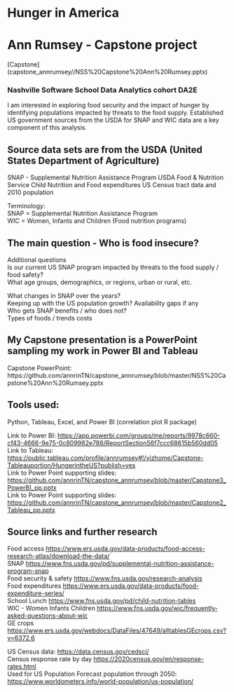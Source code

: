 # Hunger in America
<h1> Ann Rumsey - Capstone project</h1>
[Capstone](capstone_annrumsey//NSS%20Capstone%20Ann%20Rumsey.pptx)  
<h3>Nashville Software School Data Analytics cohort DA2E  </h3>

I am interested in exploring food security and the impact of hunger by identifying populations impacted by threats to the food supply. 
Established US government sources from the USDA for SNAP and WIC data are a key component of this analysis.   

<h2>Source data sets are from the USDA (United States Department of Agriculture)  </h2>
SNAP -  Supplemental Nutrition Assistance Program  
USDA Food & Nutrition Service Child Nutrition and Food expenditures 
US Census tract data and 2010 population     

Terminology:  
SNAP = Supplemental Nutrition Assistance Program  
WIC = Women, Infants and Children (Food nutrition programs)      

<h2>The main question - Who is food insecure?</h2>  

Additional questions    
Is our current US SNAP program impacted by threats to the food supply / food safety?    
What age groups, demographics, or regions, urban or rural, etc.

What changes in SNAP over the years?  
Keeping up with the US population growth? 
Availability gaps if any  
Who gets SNAP benefits / who does not?  
Types of foods / trends costs  


<h2>My Capstone presentation is a PowerPoint sampling my work in Power BI and Tableau  </h2>
Capstone PowerPoint: https://github.com/annrinTN/capstone_annrumsey/blob/master/NSS%20Capstone%20Ann%20Rumsey.pptx
<h2>Tools used: </h2>
  Python, Tableau, Excel, and Power BI (correlation plot R package)   

Link to Power BI: https://app.powerbi.com/groups/me/reports/9978c660-cf43-4666-9e75-0c809982e788/ReportSection56f7ccc68615b560dd05  
Link to Tableau: https://public.tableau.com/profile/annrumsey#!/vizhome/Capstone-Tableauportion/HungerintheUS?publish=yes    
Link to Power Point supporting slides: https://github.com/annrinTN/capstone_annrumsey/blob/master/Capstone3_PowerBI_pp.pptx  
Link to Power Point supporting slides: https://github.com/annrinTN/capstone_annrumsey/blob/master/Capstone2_Tableau_pp.pptx  



<h2>Source links and further research</h2>

Food access https://www.ers.usda.gov/data-products/food-access-research-atlas/download-the-data/   
SNAP https://www.fns.usda.gov/pd/supplemental-nutrition-assistance-program-snap  
Food security & safety  https://www.fns.usda.gov/research-analysis  
Food expenditures https://www.ers.usda.gov/data-products/food-expenditure-series/  
School Lunch https://www.fns.usda.gov/pd/child-nutrition-tables  
WIC - Women Infants Children https://www.fns.usda.gov/wic/frequently-asked-questions-about-wic  
GE crops  https://www.ers.usda.gov/webdocs/DataFiles/47649/alltablesGEcrops.csv?v=6372.6  

US Census data: https://data.census.gov/cedsci/  
Census response rate by day https://2020census.gov/en/response-rates.html  
Used for US Population Forecast population through 2050: https://www.worldometers.info/world-population/us-population/  
